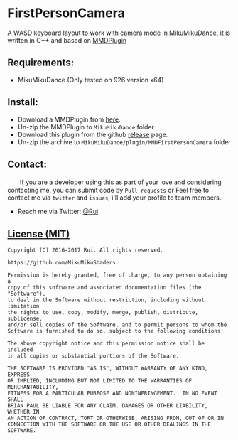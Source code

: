 FirstPersonCamera
========
A WASD keyboard layout to work with camera mode in MikuMikuDance, it is written in C++ and based on [MMDPlugin](https://bowlroll.net/file/135503)

Requirements:
-----------
* MikuMikuDance (Only tested on 926 version x64)

Install:
-----------
* Download a MMDPlugin from [here](https://bowlroll.net/file/135503).
* Un-zip the MMDPlugin to `MikuMikuDance` folder
* Download this plugin from the github [release](https://github.com/MikuMikuShaders/FirstPersonCamera/releases/download/v0.01/MMDFirstPersonCamera.rar) page.
* Un-zip the archive to `MikuMikuDance/plugin/MMDFirstPersonCamera` folder

Contact:
------------
　　If you are a developer using this as part of your love and considering contacting me, you can submit code by `Pull requests` or Feel free to contact me via `twitter` and `issues`, i'll add your profile to team members.

* Reach me via Twitter: [@Rui](https://twitter.com/Rui_cg).

[License (MIT)](https://raw.githubusercontent.com/MikuMikuShaders/LightBloom/master/LICENSE.txt)
-------------------------------------------------------------------------------
	Copyright (C) 2016-2017 Rui. All rights reserved.

	https://github.com/MikuMikuShaders

	Permission is hereby granted, free of charge, to any person obtaining a
	copy of this software and associated documentation files (the "Software"),
	to deal in the Software without restriction, including without limitation
	the rights to use, copy, modify, merge, publish, distribute, sublicense,
	and/or sell copies of the Software, and to permit persons to whom the
	Software is furnished to do so, subject to the following conditions:

	The above copyright notice and this permission notice shall be included
	in all copies or substantial portions of the Software.

	THE SOFTWARE IS PROVIDED "AS IS", WITHOUT WARRANTY OF ANY KIND, EXPRESS
	OR IMPLIED, INCLUDING BUT NOT LIMITED TO THE WARRANTIES OF MERCHANTABILITY,
	FITNESS FOR A PARTICULAR PURPOSE AND NONINFRINGEMENT.  IN NO EVENT SHALL
	BRIAN PAUL BE LIABLE FOR ANY CLAIM, DAMAGES OR OTHER LIABILITY, WHETHER IN
	AN ACTION OF CONTRACT, TORT OR OTHERWISE, ARISING FROM, OUT OF OR IN
	CONNECTION WITH THE SOFTWARE OR THE USE OR OTHER DEALINGS IN THE SOFTWARE.